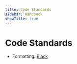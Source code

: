 ```yaml
---
title: Code Standards
sidebar: Handbook
showTitle: true
---
```


# Code Standards


- Formatting: [Black](https://pypi.org/project/black/)
